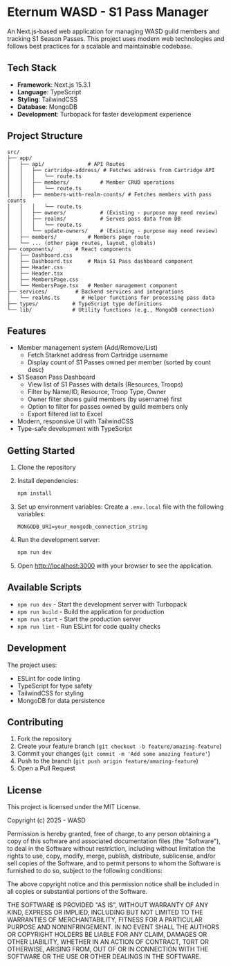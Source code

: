 # Eternum WASD - S1 Pass Manager

An Next.js-based web application for managing WASD guild members and tracking S1 Season Passes. This project uses modern web technologies and follows best practices for a scalable and maintainable codebase.

## Tech Stack

- **Framework**: Next.js 15.3.1
- **Language**: TypeScript
- **Styling**: TailwindCSS
- **Database**: MongoDB
- **Development**: Turbopack for faster development experience

## Project Structure

```
src/
├── app/
│   ├── api/              # API Routes
│   │   ├── cartridge-address/ # Fetches address from Cartridge API
│   │   │   └── route.ts
│   │   ├── members/          # Member CRUD operations
│   │   │   └── route.ts
│   │   ├── members-with-realm-counts/ # Fetches members with pass counts
│   │   │   └── route.ts
│   │   ├── owners/           # (Existing - purpose may need review)
│   │   ├── realms/           # Serves pass data from DB
│   │   │   └── route.ts
│   │   └── update-owners/    # (Existing - purpose may need review)
│   ├── members/          # Members page route
│   └── ... (other page routes, layout, globals)
├── components/       # React components
│   ├── Dashboard.css
│   ├── Dashboard.tsx     # Main S1 Pass dashboard component
│   ├── Header.css
│   ├── Header.tsx
│   ├── MembersPage.css
│   └── MembersPage.tsx   # Member management component
├── services/         # Backend services and integrations
│   └── realms.ts       # Helper functions for processing pass data
├── types/           # TypeScript type definitions
└── lib/             # Utility functions (e.g., MongoDB connection)
```

## Features

- Member management system (Add/Remove/List)
  - Fetch Starknet address from Cartridge username
  - Display count of S1 Passes owned per member (sorted by count desc)
- S1 Season Pass Dashboard
  - View list of S1 Passes with details (Resources, Troops)
  - Filter by Name/ID, Resource, Troop Type, Owner
  - Owner filter shows guild members (by username) first
  - Option to filter for passes owned by guild members only
  - Export filtered list to Excel
- Modern, responsive UI with TailwindCSS
- Type-safe development with TypeScript

## Getting Started

1. Clone the repository
2. Install dependencies:
   ```bash
   npm install
   ```

3. Set up environment variables:
   Create a `.env.local` file with the following variables:
   ```
   MONGODB_URI=your_mongodb_connection_string
   ```

4. Run the development server:
   ```bash
   npm run dev
   ```

5. Open [http://localhost:3000](http://localhost:3000) with your browser to see the application.

## Available Scripts

- `npm run dev` - Start the development server with Turbopack
- `npm run build` - Build the application for production
- `npm run start` - Start the production server
- `npm run lint` - Run ESLint for code quality checks

## Development

The project uses:
- ESLint for code linting
- TypeScript for type safety
- TailwindCSS for styling
- MongoDB for data persistence

## Contributing

1. Fork the repository
2. Create your feature branch (`git checkout -b feature/amazing-feature`)
3. Commit your changes (`git commit -m 'Add some amazing feature'`)
4. Push to the branch (`git push origin feature/amazing-feature`)
5. Open a Pull Request

## License

This project is licensed under the MIT License.

Copyright (c) 2025 - WASD

Permission is hereby granted, free of charge, to any person obtaining a copy
of this software and associated documentation files (the "Software"), to deal
in the Software without restriction, including without limitation the rights
to use, copy, modify, merge, publish, distribute, sublicense, and/or sell
copies of the Software, and to permit persons to whom the Software is
furnished to do so, subject to the following conditions:

The above copyright notice and this permission notice shall be included in all
copies or substantial portions of the Software.

THE SOFTWARE IS PROVIDED "AS IS", WITHOUT WARRANTY OF ANY KIND, EXPRESS OR
IMPLIED, INCLUDING BUT NOT LIMITED TO THE WARRANTIES OF MERCHANTABILITY,
FITNESS FOR A PARTICULAR PURPOSE AND NONINFRINGEMENT. IN NO EVENT SHALL THE
AUTHORS OR COPYRIGHT HOLDERS BE LIABLE FOR ANY CLAIM, DAMAGES OR OTHER
LIABILITY, WHETHER IN AN ACTION OF CONTRACT, TORT OR OTHERWISE, ARISING FROM,
OUT OF OR IN CONNECTION WITH THE SOFTWARE OR THE USE OR OTHER DEALINGS IN THE
SOFTWARE.
